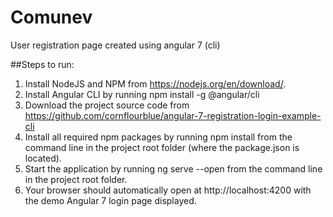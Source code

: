 # Comunev
User registration page created using angular 7 (cli)

##Steps to run:
1. Install NodeJS and NPM from https://nodejs.org/en/download/.
2. Install Angular CLI by running npm install -g @angular/cli
3. Download the project source code from https://github.com/cornflourblue/angular-7-registration-login-example-cli
4. Install all required npm packages by running npm install from the command line in the project root folder (where the package.json is located).
5. Start the application by running ng serve --open from the command line in the project root folder.
6. Your browser should automatically open at http://localhost:4200 with the demo Angular 7 login page displayed.
